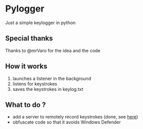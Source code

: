 # Pylogger
Just a simple keylogger in python

## Special thanks
Thanks to @mrVaro for the idea and the code

## How it works
1. launches a listener in the background
2. listens for keystrokes
3. saves the keystrokes in keylog.txt

## What to do ?
- add a server to remotely record keystrokes (done, see [here](https://github.com/mrVaro/keylogger-server))
- obfuscate code so that it avoids Windows Defender
